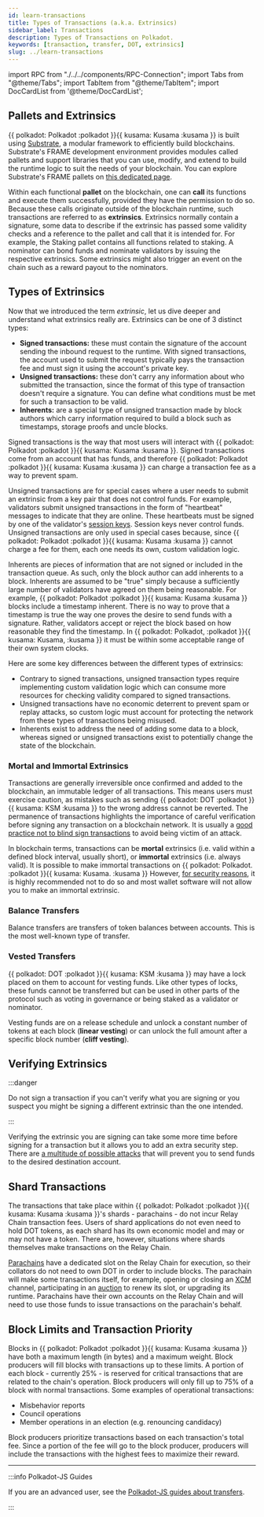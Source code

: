 ```yaml
---
id: learn-transactions
title: Types of Transactions (a.k.a. Extrinsics)
sidebar_label: Transactions
description: Types of Transactions on Polkadot.
keywords: [transaction, transfer, DOT, extrinsics]
slug: ../learn-transactions
---
```


import RPC from "./../../components/RPC-Connection"; import Tabs from "@theme/Tabs"; import TabItem
from "@theme/TabItem"; import DocCardList from '@theme/DocCardList';

<DocCardList />

## Pallets and Extrinsics

{{ polkadot: Polkadot :polkadot }}{{ kusama: Kusama :kusama }} is built using
[Substrate](https://substrate.io/), a modular framework to efficiently build blockchains.
Substrate's FRAME development environment provides modules called pallets and support libraries that
you can use, modify, and extend to build the runtime logic to suit the needs of your blockchain. You
can explore Substrate's FRAME pallets on
[this dedicated page](https://docs.substrate.io/reference/frame-pallets/).

Within each functional **pallet** on the blockchain, one can **call** its functions and execute them
successfully, provided they have the permission to do so. Because these calls originate outside of
the blockchain runtime, such transactions are referred to as **extrinsics**. Extrinsics normally
contain a signature, some data to describe if the extrinsic has passed some validity checks and a
reference to the pallet and call that it is intended for. For example, the Staking pallet contains
all functions related to staking. A nominator can bond funds and nominate validators by issuing the
respective extrinsics. Some extrinsics might also trigger an event on the chain such as a reward
payout to the nominators.

## Types of Extrinsics

Now that we introduced the term _extrinsic_, let us dive deeper and understand what extrinsics
really are. Extrinsics can be one of 3 distinct types:

- **Signed transactions:** these must contain the signature of the account sending the inbound
  request to the runtime. With signed transactions, the account used to submit the request typically
  pays the transaction fee and must sign it using the account's private key.
- **Unsigned transactions:** these don't carry any information about who submitted the transaction,
  since the format of this type of transaction doesn't require a signature. You can define what
  conditions must be met for such a transaction to be valid.
- **Inherents:** are a special type of unsigned transaction made by block authors which carry
  information required to build a block such as timestamps, storage proofs and uncle blocks.

Signed transactions is the way that most users will interact with
{{ polkadot: Polkadot :polkadot }}{{ kusama: Kusama :kusama }}. Signed transactions come from an
account that has funds, and therefore {{ polkadot: Polkadot :polkadot }}{{ kusama: Kusama :kusama }}
can charge a transaction fee as a way to prevent spam.

Unsigned transactions are for special cases where a user needs to submit an extrinsic from a key
pair that does not control funds. For example, validators submit unsigned transactions in the form
of "heartbeat" messages to indicate that they are online. These heartbeats must be signed by one of
the validator's [session keys](learn-cryptography.md). Session keys never control funds. Unsigned
transactions are only used in special cases because, since
{{ polkadot: Polkadot :polkadot }}{{ kusama: Kusama :kusama }} cannot charge a fee for them, each
one needs its own, custom validation logic.

Inherents are pieces of information that are not signed or included in the transaction queue. As
such, only the block author can add inherents to a block. Inherents are assumed to be "true" simply
because a sufficiently large number of validators have agreed on them being reasonable. For example,
{{ polkadot: Polkadot :polkadot }}{{ kusama: Kusama :kusama }} blocks include a timestamp inherent.
There is no way to prove that a timestamp is true the way one proves the desire to send funds with a
signature. Rather, validators accept or reject the block based on how reasonable they find the
timestamp. In {{ polkadot: Polkadot, :polkadot }}{{ kusama: Kusama, :kusama }} it must be within
some acceptable range of their own system clocks.

Here are some key differences between the different types of extrinsics:

- Contrary to signed transactions, unsigned transaction types require implementing custom validation
  logic which can consume more resources for checking validity compared to signed transactions.
- Unsigned transactions have no economic deterrent to prevent spam or replay attacks, so custom
  logic must account for protecting the network from these types of transactions being misused.
- Inherents exist to address the need of adding some data to a block, whereas signed or unsigned
  transactions exist to potentially change the state of the blockchain.

### Mortal and Immortal Extrinsics

Transactions are generally irreversible once confirmed and added to the blockchain, an immutable
ledger of all transactions. This means users must exercise caution, as mistakes such as sending
{{ polkadot: DOT :polkadot }}{{ kusama: KSM :kusama }} to the wrong address cannot be reverted. The
permanence of transactions highlights the importance of careful verification before signing any
transaction on a blockchain network. It is usually a
[good practice not to blind sign transactions](../general/transaction-attacks.md) to avoid being
victim of an attack.

In blockchain terms, transactions can be **mortal** extrinsics (i.e. valid within a defined block
interval, usually short), or **immortal** extrinsics (i.e. always valid). It is possible to make
immortal transactions on {{ polkadot: Polkadot. :polkadot }}{{ kusama: Kusama. :kusama }} However,
[for security reasons](../general/transaction-attacks.md#replay-attack), it is highly recommended
not to do so and most wallet software will not allow you to make an immortal extrinsic.

### Balance Transfers

Balance transfers are transfers of token balances between accounts. This is the most well-known type
of transfer.

### Vested Transfers

{{ polkadot: DOT :polkadot }}{{ kusama: KSM :kusama }} may have a lock placed on them to account for
vesting funds. Like other types of locks, these funds cannot be transferred but can be used in other
parts of the protocol such as voting in governance or being staked as a validator or nominator.

Vesting funds are on a release schedule and unlock a constant number of tokens at each block
(**linear vesting**) or can unlock the full amount after a specific block number (**cliff
vesting**).

## Verifying Extrinsics

:::danger

Do not sign a transaction if you can't verify what you are signing or you suspect you might be
signing a different extrinsic than the one intended.

:::

Verifying the extrinsic you are signing can take some more time before signing for a transaction but
it allows you to add an extra security step. There are
[a multitude of possible attacks](../general/transaction-attacks.md) that will prevent you to send
funds to the desired destination account.

## Shard Transactions

The transactions that take place within
{{ polkadot: Polkadot :polkadot }}{{ kusama: Kusama :kusama }}'s shards - parachains - do not incur
Relay Chain transaction fees. Users of shard applications do not even need to hold DOT tokens, as
each shard has its own economic model and may or may not have a token. There are, however,
situations where shards themselves make transactions on the Relay Chain.

[Parachains](learn-parachains.md) have a dedicated slot on the Relay Chain for execution, so their
collators do not need to own DOT in order to include blocks. The parachain will make some
transactions itself, for example, opening or closing an [XCM](learn-xcm.md) channel, participating
in an [auction](learn-auction.md) to renew its slot, or upgrading its runtime. Parachains have their
own accounts on the Relay Chain and will need to use those funds to issue transactions on the
parachain's behalf.

## Block Limits and Transaction Priority

Blocks in {{ polkadot: Polkadot :polkadot }}{{ kusama: Kusama :kusama }} have both a maximum length
(in bytes) and a maximum weight. Block producers will fill blocks with transactions up to these
limits. A portion of each block - currently 25% - is reserved for critical transactions that are
related to the chain's operation. Block producers will only fill up to 75% of a block with normal
transactions. Some examples of operational transactions:

- Misbehavior reports
- Council operations
- Member operations in an election (e.g. renouncing candidacy)

Block producers prioritize transactions based on each transaction's total fee. Since a portion of
the fee will go to the block producer, producers will include the transactions with the highest fees
to maximize their reward.

---

:::info Polkadot-JS Guides

If you are an advanced user, see the
[Polkadot-JS guides about transfers](./learn-guides-transfers.md).

:::
